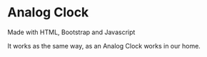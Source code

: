 # Analog Clock

Made with HTML, Bootstrap and Javascript

It works as the same way, as an Analog Clock works in our home.
